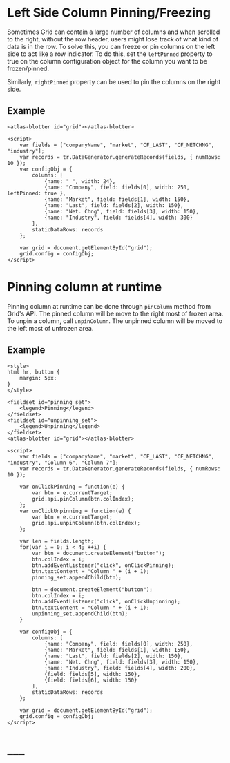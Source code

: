 # Left Side Column Pinning/Freezing

Sometimes Grid can contain a large number of columns and when scrolled to the right, without the row header, users might lose track of what kind of data is in the row.
To solve this, you can freeze or pin columns on the left side to act like a row indicator. To do this, set the `leftPinned` property to true on the column configuration object for the column you want to be frozen/pinned.

Similarly, `rightPinned` property can be used to pin the columns on the right side.  

## Example

```live
<atlas-blotter id="grid"></atlas-blotter>

<script>
	var fields = ["companyName", "market", "CF_LAST", "CF_NETCHNG", "industry"];
	var records = tr.DataGenerator.generateRecords(fields, { numRows: 10 });
	var configObj = {
		columns: [
			{name: " ", width: 24},
			{name: "Company", field: fields[0], width: 250, leftPinned: true },
			{name: "Market", field: fields[1], width: 150},
			{name: "Last", field: fields[2], width: 150},
			{name: "Net. Chng", field: fields[3], width: 150},
			{name: "Industry", field: fields[4], width: 300}
		],
		staticDataRows: records
	};

	var grid = document.getElementById("grid");
	grid.config = configObj;
</script>
```

# Pinning column at runtime

Pinning column at runtime can be done through `pinColumn` method from Grid's API. The pinned column will be move to the right most of frozen area. To unpin a column, call `unpinColumn`. The unpinned column will be moved to the left most of unfrozen area.

## Example

```live
<style>
html hr, button {
	margin: 5px;
}
</style>

<fieldset id="pinning_set">
	<legend>Pinning</legend>
</fieldset>
<fieldset id="unpinning_set">
	<legend>Unpinning</legend>
</fieldset>
<atlas-blotter id="grid"></atlas-blotter>

<script>
	var fields = ["companyName", "market", "CF_LAST", "CF_NETCHNG", "industry", "Column 6", "Column 7"];
	var records = tr.DataGenerator.generateRecords(fields, { numRows: 10 });
	
	var onClickPinning = function(e) {
		var btn = e.currentTarget;
		grid.api.pinColumn(btn.colIndex);
	};
	var onClickUnpinning = function(e) {
		var btn = e.currentTarget;
		grid.api.unpinColumn(btn.colIndex);
	};
	
	var len = fields.length; 
	for(var i = 0; i < 4; ++i) {
		var btn = document.createElement("button");
		btn.colIndex = i;
		btn.addEventListener("click", onClickPinning);
		btn.textContent = "Column " + (i + 1);
		pinning_set.appendChild(btn);
		
		btn = document.createElement("button");
		btn.colIndex = i;
		btn.addEventListener("click", onClickUnpinning);
		btn.textContent = "Column " + (i + 1);
		unpinning_set.appendChild(btn);
	}
	
	var configObj = {
		columns: [
			{name: "Company", field: fields[0], width: 250},
			{name: "Market", field: fields[1], width: 150},
			{name: "Last", field: fields[2], width: 150},
			{name: "Net. Chng", field: fields[3], width: 150},
			{name: "Industry", field: fields[4], width: 200},
			{field: fields[5], width: 150},
			{field: fields[6], width: 150}
		],
		staticDataRows: records
	};

	var grid = document.getElementById("grid");
	grid.config = configObj;
</script>
```

# ___
